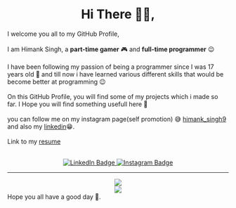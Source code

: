 <h1 align="center"> Hi There 👋🏼, </h1>


I welcome you all to my GitHub Profile,
<br><br>
I am Himank Singh, a <b>part-time gamer</b> 🎮 and <b>full-time programmer</b> 😉
<br><br>
I have been following my passion of being a programmer since I was 17 years old 😤 and till now i have learned various different skills that would be become better at programming 😉
<br><br>
On this GitHub Profile, you will find some of my projects which i made so far. I Hope you will find something usefull here 🤝
<br><br>
you can follow me on my instagram page(self promotion) 😅 <a href = "https://www.instagram.com/himank_singh9">himank_singh9</a> and also my <a href = "https://www.linkedin.com/in/himank-singh-01a69430a/">linkedin</a>😁.
<br><br>
Link to my <a href="https://dev-himank-portfolio.onrender.com/resume.pdf">resume</a>
<br><br>
<div id="badges" align="center">
<a href="https://www.linkedin.com/in/himank-singh-01a69430a/">
<img src="https://img.shields.io/badge/LinkedIn-blue?style=for-the-badge&logo=linkedin&logoColor=white" alt="LinkedIn Badge"/>
</a>
<a href="https://www.instagram.com/himank_singh9">
<img src="https://img.shields.io/badge/Instagram-E4405F?style=for-the-badge&logo=instagram&logoColor=white" alt="Instagram Badge"/>
</a>
</div>
<hr>
<div id = "stats" align = 'center'>
<img src = 'https://komarev.com/ghpvc/?username=himank670429&style=for-the-badge&color=00d5d6'>
<br>
<img src = "https://github-readme-stats.vercel.app/api?username=himank670429&theme=dracula">
</div>
Hope you all have a good day 🤘.    
